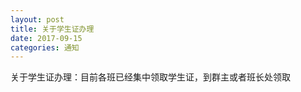 ```yaml
---
layout: post
title: 关于学生证办理
date: 2017-09-15
categories: 通知
---
```


关于学生证办理：目前各班已经集中领取学生证，到群主或者班长处领取